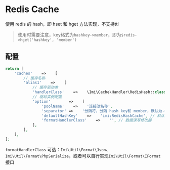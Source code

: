 # Redis Cache

使用 redis 的 hash，即 hset 和 hget 方法实现，不支持ttl

> 使用时需要注意，key格式为`hashkey->member`，即为`$redis->hget('hashkey', 'member')`

## 配置

```php
return [
    'caches'    =>    [
        // 缓存名称
        'alias1'    =>    [
            // 缓存驱动类
            'handlerClass'    =>    \Imi\Cache\Handler\RedisHash::class,
            // 驱动实例配置
            'option'        =>    [
                'poolName'    =>    '连接池名称',
                'separator' =>    '分隔符，分隔 hash key和 member，默认为->',
                'defaultHashKey'    =>    'imi:RedisHashCache', // 默认缺省的 hash key
                'formatHandlerClass'    =>    '', // 数据读写修改器
            ],
        ],
    ],
];
```

`formatHandlerClass` 可选：`Imi\Util\Format\Json`、`Imi\Util\Format\PhpSerialize`，或者可以自行实现`Imi\Util\Format\IFormat`接口
